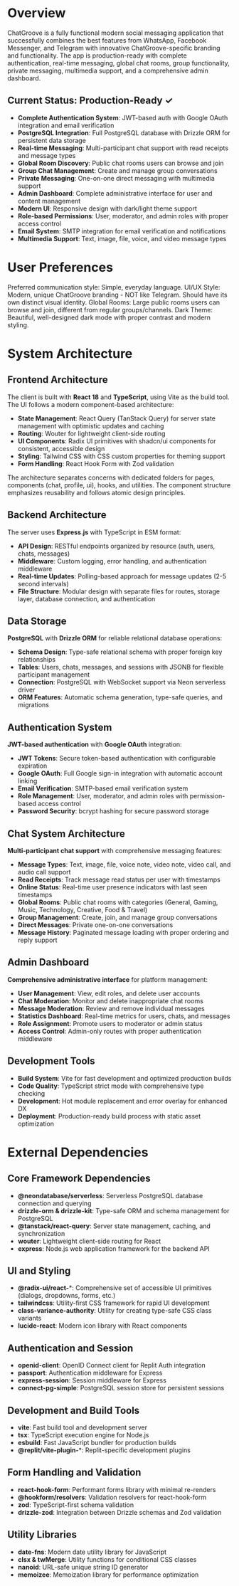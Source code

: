 # Overview

ChatGroove is a fully functional modern social messaging application that successfully combines the best features from WhatsApp, Facebook Messenger, and Telegram with innovative ChatGroove-specific branding and functionality. The app is production-ready with complete authentication, real-time messaging, global chat rooms, group functionality, private messaging, multimedia support, and a comprehensive admin dashboard.

## Current Status: Production-Ready ✓
- **Complete Authentication System**: JWT-based auth with Google OAuth integration and email verification
- **PostgreSQL Integration**: Full PostgreSQL database with Drizzle ORM for persistent data storage
- **Real-time Messaging**: Multi-participant chat support with read receipts and message types
- **Global Room Discovery**: Public chat rooms users can browse and join
- **Group Chat Management**: Create and manage group conversations
- **Private Messaging**: One-on-one direct messaging with multimedia support
- **Admin Dashboard**: Complete administrative interface for user and content management
- **Modern UI**: Responsive design with dark/light theme support
- **Role-based Permissions**: User, moderator, and admin roles with proper access control
- **Email System**: SMTP integration for email verification and notifications
- **Multimedia Support**: Text, image, file, voice, and video message types

# User Preferences

Preferred communication style: Simple, everyday language.
UI/UX Style: Modern, unique ChatGroove branding - NOT like Telegram. Should have its own distinct visual identity.
Global Rooms: Large public rooms users can browse and join, different from regular groups/channels.
Dark Theme: Beautiful, well-designed dark mode with proper contrast and modern styling.

# System Architecture

## Frontend Architecture
The client is built with **React 18** and **TypeScript**, using Vite as the build tool. The UI follows a modern component-based architecture:
- **State Management**: React Query (TanStack Query) for server state management with optimistic updates and caching
- **Routing**: Wouter for lightweight client-side routing
- **UI Components**: Radix UI primitives with shadcn/ui components for consistent, accessible design
- **Styling**: Tailwind CSS with CSS custom properties for theming support
- **Form Handling**: React Hook Form with Zod validation

The architecture separates concerns with dedicated folders for pages, components (chat, profile, ui), hooks, and utilities. The component structure emphasizes reusability and follows atomic design principles.

## Backend Architecture
The server uses **Express.js** with TypeScript in ESM format:
- **API Design**: RESTful endpoints organized by resource (auth, users, chats, messages)
- **Middleware**: Custom logging, error handling, and authentication middleware
- **Real-time Updates**: Polling-based approach for message updates (2-5 second intervals)
- **File Structure**: Modular design with separate files for routes, storage layer, database connection, and authentication

## Data Storage
**PostgreSQL** with **Drizzle ORM** for reliable relational database operations:
- **Schema Design**: Type-safe relational schema with proper foreign key relationships
- **Tables**: Users, chats, messages, and sessions with JSONB for flexible participant management
- **Connection**: PostgreSQL with WebSocket support via Neon serverless driver
- **ORM Features**: Automatic schema generation, type-safe queries, and migrations

## Authentication System
**JWT-based authentication** with **Google OAuth** integration:
- **JWT Tokens**: Secure token-based authentication with configurable expiration
- **Google OAuth**: Full Google sign-in integration with automatic account linking
- **Email Verification**: SMTP-based email verification system
- **Role Management**: User, moderator, and admin roles with permission-based access control
- **Password Security**: bcrypt hashing for secure password storage

## Chat System Architecture
**Multi-participant chat support** with comprehensive messaging features:
- **Message Types**: Text, image, file, voice note, video note, video call, and audio call support
- **Read Receipts**: Track message read status per user with timestamps
- **Online Status**: Real-time user presence indicators with last seen timestamps
- **Global Rooms**: Public chat rooms with categories (General, Gaming, Music, Technology, Creative, Food & Travel)
- **Group Management**: Create, join, and manage group conversations
- **Direct Messages**: Private one-on-one conversations
- **Message History**: Paginated message loading with proper ordering and reply support

## Admin Dashboard
**Comprehensive administrative interface** for platform management:
- **User Management**: View, edit roles, and delete user accounts
- **Chat Moderation**: Monitor and delete inappropriate chat rooms
- **Message Moderation**: Review and remove individual messages
- **Statistics Dashboard**: Real-time metrics for users, chats, and messages
- **Role Assignment**: Promote users to moderator or admin status
- **Access Control**: Admin-only routes with proper authentication middleware

## Development Tools
- **Build System**: Vite for fast development and optimized production builds
- **Code Quality**: TypeScript strict mode with comprehensive type checking
- **Development**: Hot module replacement and error overlay for enhanced DX
- **Deployment**: Production-ready build process with static asset optimization

# External Dependencies

## Core Framework Dependencies
- **@neondatabase/serverless**: Serverless PostgreSQL database connection and querying
- **drizzle-orm & drizzle-kit**: Type-safe ORM and schema management for PostgreSQL
- **@tanstack/react-query**: Server state management, caching, and synchronization
- **wouter**: Lightweight client-side routing for React
- **express**: Node.js web application framework for the backend API

## UI and Styling
- **@radix-ui/react-***: Comprehensive set of accessible UI primitives (dialogs, dropdowns, forms, etc.)
- **tailwindcss**: Utility-first CSS framework for rapid UI development
- **class-variance-authority**: Utility for creating type-safe CSS class variants
- **lucide-react**: Modern icon library with React components

## Authentication and Session
- **openid-client**: OpenID Connect client for Replit Auth integration
- **passport**: Authentication middleware for Express
- **express-session**: Session middleware for Express
- **connect-pg-simple**: PostgreSQL session store for persistent sessions

## Development and Build Tools
- **vite**: Fast build tool and development server
- **tsx**: TypeScript execution engine for Node.js
- **esbuild**: Fast JavaScript bundler for production builds
- **@replit/vite-plugin-***: Replit-specific development plugins

## Form Handling and Validation
- **react-hook-form**: Performant forms library with minimal re-renders
- **@hookform/resolvers**: Validation resolvers for react-hook-form
- **zod**: TypeScript-first schema validation
- **drizzle-zod**: Integration between Drizzle schemas and Zod validation

## Utility Libraries
- **date-fns**: Modern date utility library for JavaScript
- **clsx & twMerge**: Utility functions for conditional CSS classes
- **nanoid**: URL-safe unique string ID generator
- **memoizee**: Memoization library for performance optimization